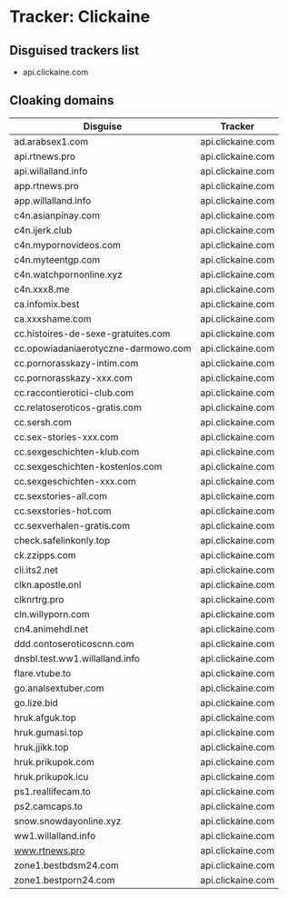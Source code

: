 # Tracker: Clickaine

## Disguised trackers list

* api.clickaine.com

## Cloaking domains

| Disguise | Tracker |
| ---- | ---- |
| ad.arabsex1.com | api.clickaine.com |
| api.rtnews.pro | api.clickaine.com |
| api.willalland.info | api.clickaine.com |
| app.rtnews.pro | api.clickaine.com |
| app.willalland.info | api.clickaine.com |
| c4n.asianpinay.com | api.clickaine.com |
| c4n.ijerk.club | api.clickaine.com |
| c4n.mypornovideos.com | api.clickaine.com |
| c4n.myteentgp.com | api.clickaine.com |
| c4n.watchpornonline.xyz | api.clickaine.com |
| c4n.xxx8.me | api.clickaine.com |
| ca.infomix.best | api.clickaine.com |
| ca.xxxshame.com | api.clickaine.com |
| cc.histoires-de-sexe-gratuites.com | api.clickaine.com |
| cc.opowiadaniaerotyczne-darmowo.com | api.clickaine.com |
| cc.pornorasskazy-intim.com | api.clickaine.com |
| cc.pornorasskazy-xxx.com | api.clickaine.com |
| cc.raccontierotici-club.com | api.clickaine.com |
| cc.relatoseroticos-gratis.com | api.clickaine.com |
| cc.sersh.com | api.clickaine.com |
| cc.sex-stories-xxx.com | api.clickaine.com |
| cc.sexgeschichten-klub.com | api.clickaine.com |
| cc.sexgeschichten-kostenlos.com | api.clickaine.com |
| cc.sexgeschichten-xxx.com | api.clickaine.com |
| cc.sexstories-all.com | api.clickaine.com |
| cc.sexstories-hot.com | api.clickaine.com |
| cc.sexverhalen-gratis.com | api.clickaine.com |
| check.safelinkonly.top | api.clickaine.com |
| ck.zzipps.com | api.clickaine.com |
| cli.its2.net | api.clickaine.com |
| clkn.apostle.onl | api.clickaine.com |
| clknrtrg.pro | api.clickaine.com |
| cln.willyporn.com | api.clickaine.com |
| cn4.animehdl.net | api.clickaine.com |
| ddd.contoseroticoscnn.com | api.clickaine.com |
| dnsbl.test.ww1.willalland.info | api.clickaine.com |
| flare.vtube.to | api.clickaine.com |
| go.analsextuber.com | api.clickaine.com |
| go.lize.bid | api.clickaine.com |
| hruk.afguk.top | api.clickaine.com |
| hruk.gumasi.top | api.clickaine.com |
| hruk.jjikk.top | api.clickaine.com |
| hruk.prikupok.com | api.clickaine.com |
| hruk.prikupok.icu | api.clickaine.com |
| ps1.reallifecam.to | api.clickaine.com |
| ps2.camcaps.to | api.clickaine.com |
| snow.snowdayonline.xyz | api.clickaine.com |
| ww1.willalland.info | api.clickaine.com |
| www.rtnews.pro | api.clickaine.com |
| zone1.bestbdsm24.com | api.clickaine.com |
| zone1.bestporn24.com | api.clickaine.com |